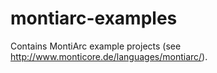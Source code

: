 montiarc-examples
=================

Contains MontiArc example projects (see http://www.monticore.de/languages/montiarc/). 
